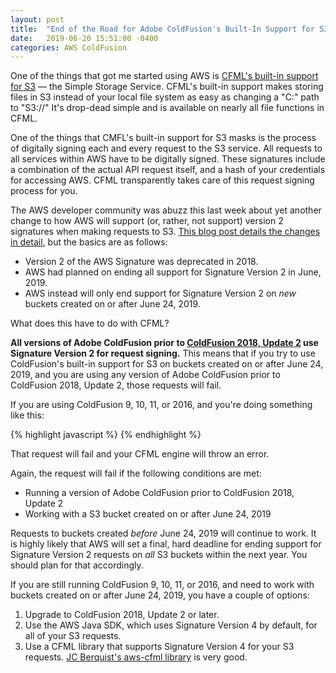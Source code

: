 ```yaml
---
layout: post
title:  "End of the Road for Adobe ColdFusion's Built-In Support for S3 and New S3 Buckets"
date:   2019-06-20 15:51:00 -0400
categories: AWS ColdFusion
---
```


One of the things that got me started using AWS is [CFML's built-in support for S3](http://brianklaas.net/aws/coldfusion/2018/05/24/Using-Simple-Storage-Service-In-CFML-Part-1.html) &mdash; the Simple Storage Service. CFML's built-in support makes storing files in S3 instead of your local file system as easy as changing a "C:\" path to "S3://" It's drop-dead simple and is available on nearly all file functions in CFML.

One of the things that CMFL's built-in support for S3 masks is the process of digitally signing each and every request to the S3 service. All requests to all services within AWS have to be digitally signed. These signatures include a combination of the actual API request itself, and a hash of your credentials for accessing AWS. CFML transparently takes care of this request signing process for you.

The AWS developer community was abuzz this last week about yet another change to how AWS will support (or, rather, not support) version 2 signatures when making requests to S3. [This blog post details the changes in detail](https://aws.amazon.com/blogs/aws/amazon-s3-update-sigv2-deprecation-period-extended-modified/), but the basics are as follows:

- Version 2 of the AWS Signature was deprecated in 2018.
- AWS had planned on ending all support for Signature Version 2 in June, 2019.
- AWS instead will only end support for Signature Version 2 on *new* buckets created on or after June 24, 2019.

What does this have to do with CFML?

**All versions of Adobe ColdFusion prior to [ColdFusion 2018, Update 2](https://helpx.adobe.com/coldfusion/kb/bugs-fixed-coldfusion-2018-update-2.html) use Signature Version 2 for request signing.** This means that if you try to use ColdFusion's built-in support for S3 on buckets created on or after June 24, 2019, and you are using any version of Adobe ColdFusion prior to ColdFusion 2018, Update 2, those requests will fail.

If you are using ColdFusion 9, 10, 11, or 2016, and you're doing something like this:

{% highlight javascript %}
<cffile action="read" file="s3://testbucket/test.txt" variable="data"/>
{% endhighlight %}

That request will fail and your CFML engine will throw an error.

Again, the request will fail if the following conditions are met:

- Running a version of Adobe ColdFusion prior to ColdFusion 2018, Update 2
- Working with a S3 bucket created on or after June 24, 2019

Requests to buckets created *before* June 24, 2019 will continue to work. It is highly likely that AWS will set a final, hard deadline for ending support for Signature Version 2 requests on *all* S3 buckets within the next year. You should plan for that accordingly.

If you are still running ColdFusion 9, 10, 11, or 2016, and need to work with buckets created on or after June 24, 2019, you have a couple of options:

1. Upgrade to ColdFusion 2018, Update 2 or later.
2. Use the AWS Java SDK, which uses Signature Version 4 by default, for all of your S3 requests.
3. Use a CFML library that supports Signature Version 4 for your S3 requests. [JC Berquist's aws-cfml library](https://github.com/jcberquist/aws-cfml) is very good.

